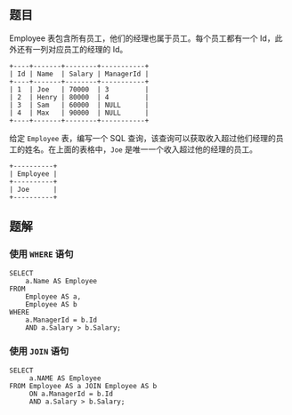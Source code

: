 ## 题目

Employee 表包含所有员工，他们的经理也属于员工。每个员工都有一个 Id，此外还有一列对应员工的经理的 Id。

```
+----+-------+--------+-----------+
| Id | Name  | Salary | ManagerId |
+----+-------+--------+-----------+
| 1  | Joe   | 70000  | 3         |
| 2  | Henry | 80000  | 4         |
| 3  | Sam   | 60000  | NULL      |
| 4  | Max   | 90000  | NULL      |
+----+-------+--------+-----------+
```

给定 `Employee` 表，编写一个 SQL 查询，该查询可以获取收入超过他们经理的员工的姓名。在上面的表格中，`Joe` 是唯一一个收入超过他的经理的员工。

```
+----------+
| Employee |
+----------+
| Joe      |
+----------+
```

## 题解

### 使用 `WHERE` 语句

```mysql
SELECT
    a.Name AS Employee
FROM
    Employee AS a,
    Employee AS b
WHERE
    a.ManagerId = b.Id
    AND a.Salary > b.Salary;
```

### 使用 `JOIN` 语句

```mysql
SELECT
     a.NAME AS Employee
FROM Employee AS a JOIN Employee AS b
     ON a.ManagerId = b.Id
     AND a.Salary > b.Salary;
```
